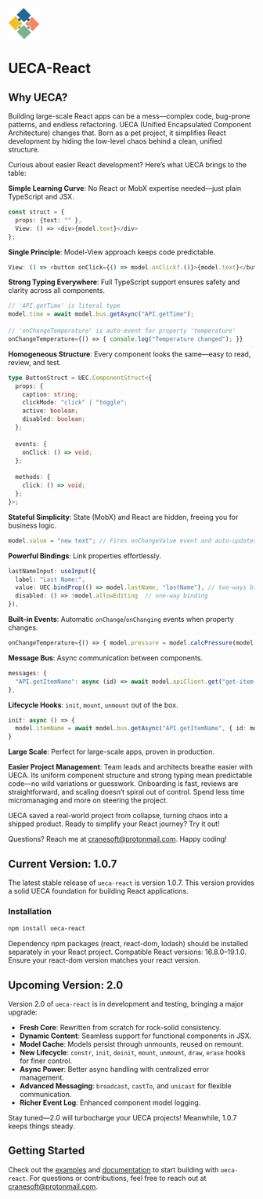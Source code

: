 ![logo](/docs/logo.png)
# UECA-React

## Why UECA?

Building large-scale React apps can be a mess—complex code, bug-prone patterns, and endless refactoring. UECA (Unified Encapsulated Component Architecture) changes that. Born as a pet project, it simplifies React development by hiding the low-level chaos behind a clean, unified structure.

Curious about easier React development? Here’s what UECA brings to the table:

**Simple Learning Curve**: No React or MobX expertise needed—just plain TypeScript and JSX.
```typescript
const struct = { 
  props: {text: "" },
  View: () => <div>{model.text}</div>
};
```

**Single Principle**: Model-View approach keeps code predictable.
```typescript
View: () => <button onClick={() => model.onClick?.()}>{model.text}</button>
```

**Strong Typing Everywhere**: Full TypeScript support ensures safety and clarity across all components.
```typescript
// 'API.getTime' is literal type
model.time = await model.bus.getAsync("API.getTime");
  
// 'onChangeTemperature' is auto-event for property 'temperature'
onChangeTemperature={() => { console.log("Temperature changed"); }}
```

**Homogeneous Structure**: Every component looks the same—easy to read, review, and test.
```typescript
type ButtonStruct = UEC.ComponentStruct<{
  props: {
    caption: string;
    clickMode: "click" | "toggle";
    active: boolean;
    disabled: boolean;
  };

  events: {
    onClick: () => void;
  };

  methods: {
    click: () => void;
  };
}>;
```

**Stateful Simplicity**: State (MobX) and React are hidden, freeing you for business logic.
```typescript
model.value = "new text"; // Fires onChangeValue event and auto-updates UI
```

**Powerful Bindings**: Link properties effortlessly.
```typescript
lastNameInput: useInput({
  label: "Last Name:",    
  value: UEC.bindProp(() => model.lastName, "lastName"), // two-ways binding
  disabled: () => !model.allowEditing  // one-way binding
}),
```

**Built-in Events**: Automatic `onChange`/`onChanging` events when property changes.
```typescript
onChangeTemperature={() => { model.pressure = model.calcPressure(model.temperature); }}
```

**Message Bus**: Async communication between components.
```typescript
messages: { 
  "API.getItemName": async (id) => await model.apiClient.get("get-item-name?id:", { id })
},
```

**Lifecycle Hooks**: `init`, `mount`, `unmount` out of the box.
```typescript
init: async () => {
  model.itemName = await model.bus.getAsync("API.getItemName", { id: model.itemId }),
} 
```

**Large Scale**: Perfect for large-scale apps, proven in production.

**Easier Project Management**: Team leads and architects breathe easier with UECA.
Its uniform component structure and strong typing mean predictable code—no wild variations or guesswork. Onboarding is fast, reviews are straightforward, and scaling doesn’t spiral out of control. Spend less time micromanaging and more on steering the project.

UECA saved a real-world project from collapse, turning chaos into a shipped product. Ready to simplify your React journey? Try it out!

Questions? Reach me at [cranesoft@protonmail.com](mailto:cranesoft@protonmail.com). Happy coding!

## Current Version: 1.0.7

The latest stable release of `ueca-react` is version 1.0.7. This version provides a solid UECA foundation for building React applications.

### Installation
```bash
npm install ueca-react
```
Dependency npm packages (react, react-dom, lodash) should be installed separately in your React project. Compatible React versions: 16.8.0–19.1.0. Ensure your react-dom version matches your react version.

## Upcoming Version: 2.0

Version 2.0 of `ueca-react` is in development and testing, bringing a major upgrade:

- **Fresh Core**: Rewritten from scratch for rock-solid consistency.
- **Dynamic Content**: Seamless support for functional components in JSX.
- **Model Cache**: Models persist through unmounts, reused on remount.
- **New Lifecycle**: `constr`, `init`, `deinit`, `mount`, `unmount`, `draw`, `erase` hooks for finer control.
- **Async Power**: Better async handling with centralized error management.
- **Advanced Messaging**: `broadcast`, `castTo`, and `unicast` for flexible communication.
- **Richer Event Log**: Enhanced component model logging.

Stay tuned—2.0 will turbocharge your UECA projects! Meanwhile, 1.0.7 keeps things steady.

## Getting Started
Check out the [examples](https://codesandbox.io/p/sandbox/frosty-banach-jsf84c) and [documentation](/docs/index.md) to start building with `ueca-react`. For questions or contributions, feel free to reach out at [cranesoft@protonmail.com](mailto:cranesoft@protonmail.com).
